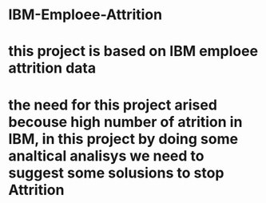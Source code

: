 # IBM-Emploee-Attrition
# this project is based on IBM emploee attrition data 
# the need for this project arised becouse high number of atrition in IBM, in this project by doing some analtical analisys we need to suggest some solusions to stop Attrition
# 
